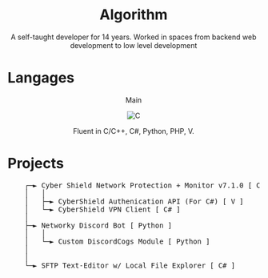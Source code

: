 <div align="center">
  <h1>Algorithm</h1>
  <p>A self-taught developer for 14 years. Worked in spaces from backend web development to low level development</p>
</div>

# Langages
<div align="center">
  <p>Main</p>
  <img alt="C" src="https://github.com/user-attachments/assets/c2e68e6e-489a-42b4-ae30-8810d49a11a4">
  <p>Fluent in C/C++, C#, Python, PHP, V.</p>
</div>

# Projects
<pre>
    ┌─► Cyber Shield Network Protection + Monitor v7.1.0 [ C ]
    │   │
    │   ├─► CyberShield Authenication API (For C#) [ V ]
    │   └─► CyberShield VPN Client [ C# ]
    │
    ├─► Networky Discord Bot [ Python ]
    │   │
    │   └─► Custom DiscordCogs Module [ Python ]
    │
    │   
    └─► SFTP Text-Editor w/ Local File Explorer [ C# ]
  </pre>
